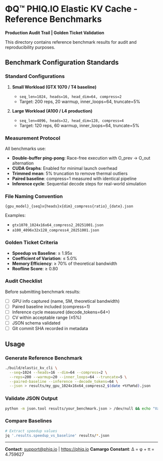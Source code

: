 # ΦQ™ PHIQ.IO Elastic KV Cache - Reference Benchmarks

**Production Audit Trail | Golden Ticket Validation**

This directory contains reference benchmark results for audit and reproducibility purposes.

## Benchmark Configuration Standards

### Standard Configurations

1. **Small Workload (GTX 1070 / T4 baseline)**

   - `seq_len=1024, heads=16, head_dim=64, compress=2`
   - Target: 200 reps, 20 warmup, inner_loops=64, truncate=5%

2. **Large Workload (A100 / L4 production)**
   - `seq_len=4096, heads=32, head_dim=128, compress=4`
   - Target: 120 reps, 60 warmup, inner_loops=64, truncate=5%

### Measurement Protocol

All benchmarks use:

- **Double-buffer ping-pong**: Race-free execution with O_prev → O_out alternation
- **CUDA Graphs**: Enabled for minimal launch overhead
- **Trimmed mean**: 5% truncation to remove thermal outliers
- **Paired baseline**: compress=1 measured with identical pipeline
- **Inference cycle**: Sequential decode steps for real-world simulation

### File Naming Convention

```
{gpu_model}_{seq}x{heads}x{dim}_compress{ratio}_{date}.json
```

Examples:

- `gtx1070_1024x16x64_compress2_20251001.json`
- `a100_4096x32x128_compress4_20251001.json`

### Golden Ticket Criteria

- **Speedup vs Baseline**: ≥ 1.95x
- **Coefficient of Variation**: ≤ 5.0%
- **Memory Efficiency**: ≥ 70% of theoretical bandwidth
- **Roofline Score**: ≥ 0.80

### Audit Checklist

Before submitting benchmark results:

- [ ] GPU info captured (name, SM, theoretical bandwidth)
- [ ] Paired baseline included (compress=1)
- [ ] Inference cycle measured (decode_tokens=64+)
- [ ] CV within acceptable range (≤5%)
- [ ] JSON schema validated
- [ ] Git commit SHA recorded in metadata

## Usage

### Generate Reference Benchmark

```bash
./build/elastic_kv_cli \
  --seq=1024 --heads=16 --dim=64 --compress=2 \
  --reps=200 --warmup=20 --inner_loops=64 --truncate=5 \
  --paired-baseline --inference --decode_tokens=64 \
  --json > results/my_gpu_1024x16x64_compress2_$(date +%Y%m%d).json
```

### Validate JSON Output

```bash
python -m json.tool results/your_benchmark.json > /dev/null && echo "Valid JSON"
```

### Compare Baselines

```bash
# Extract speedup values
jq '.results.speedup_vs_baseline' results/*.json
```

---

**Contact**: support@phiq.io | https://phiq.io
**Camargo Constant**: Δ = φ + π = 4.759627
